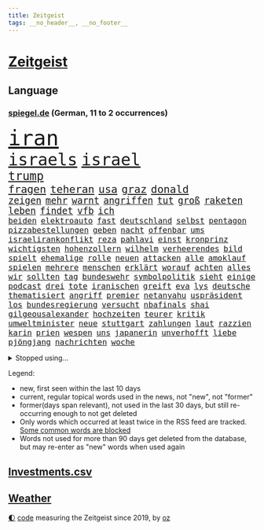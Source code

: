 ```yaml
---
title: Zeitgeist
tags: __no_header__, __no_footer__
---
```


# [Zeitgeist](https://oliz.io/zeitgeist/)

## Language

<h3><a href="https://www.spiegel.de" target="_blank">spiegel.de</a> (German, 11 to 2 occurrences)</h3>
<p style="font-family:monospace">
<span style="font-size:32pt"><a href="news_links.html#iran" class="current">iran</a></span>
<br>
<span style="font-size:25pt"><a href="news_links.html#israels" class="current">israels</a></span>
<span style="font-size:25pt"><a href="news_links.html#israel" class="current">israel</a></span>
<br>
<span style="font-size:18pt"><a href="news_links.html#trump" class="current">trump</a></span>
<br>
<span style="font-size:16pt"><a href="news_links.html#fragen" class="current">fragen</a></span>
<span style="font-size:16pt"><a href="news_links.html#teheran" class="current">teheran</a></span>
<span style="font-size:16pt"><a href="news_links.html#usa" class="current">usa</a></span>
<span style="font-size:16pt"><a href="news_links.html#graz" class="new">graz</a></span>
<span style="font-size:16pt"><a href="news_links.html#donald" class="current">donald</a></span>
<br>
<span style="font-size:14pt"><a href="news_links.html#zeigen" class="current">zeigen</a></span>
<span style="font-size:14pt"><a href="news_links.html#mehr" class="current">mehr</a></span>
<span style="font-size:14pt"><a href="news_links.html#warnt" class="current">warnt</a></span>
<span style="font-size:14pt"><a href="news_links.html#angriffen" class="current">angriffen</a></span>
<span style="font-size:14pt"><a href="news_links.html#tut" class="current">tut</a></span>
<span style="font-size:14pt"><a href="news_links.html#groß" class="current">groß</a></span>
<span style="font-size:14pt"><a href="news_links.html#raketen" class="current">raketen</a></span>
<span style="font-size:14pt"><a href="news_links.html#leben" class="current">leben</a></span>
<span style="font-size:14pt"><a href="news_links.html#findet" class="current">findet</a></span>
<span style="font-size:14pt"><a href="news_links.html#vfb" class="current">vfb</a></span>
<span style="font-size:14pt"><a href="news_links.html#ich" class="current">ich</a></span>
<br>
<span style="font-size:12pt"><a href="news_links.html#beiden" class="current">beiden</a></span>
<span style="font-size:12pt"><a href="news_links.html#elektroauto" class="current">elektroauto</a></span>
<span style="font-size:12pt"><a href="news_links.html#fast" class="current">fast</a></span>
<span style="font-size:12pt"><a href="news_links.html#deutschland" class="current">deutschland</a></span>
<span style="font-size:12pt"><a href="news_links.html#selbst" class="current">selbst</a></span>
<span style="font-size:12pt"><a href="news_links.html#pentagon" class="current">pentagon</a></span>
<span style="font-size:12pt"><a href="news_links.html#pizzabestellungen" class="new">pizzabestellungen</a></span>
<span style="font-size:12pt"><a href="news_links.html#geben" class="current">geben</a></span>
<span style="font-size:12pt"><a href="news_links.html#nacht" class="current">nacht</a></span>
<span style="font-size:12pt"><a href="news_links.html#offenbar" class="current">offenbar</a></span>
<span style="font-size:12pt"><a href="news_links.html#ums" class="current">ums</a></span>
<span style="font-size:12pt"><a href="news_links.html#israelirankonflikt" class="new">israelirankonflikt</a></span>
<span style="font-size:12pt"><a href="news_links.html#reza" class="new">reza</a></span>
<span style="font-size:12pt"><a href="news_links.html#pahlavi" class="new">pahlavi</a></span>
<span style="font-size:12pt"><a href="news_links.html#einst" class="current">einst</a></span>
<span style="font-size:12pt"><a href="news_links.html#kronprinz" class="new">kronprinz</a></span>
<span style="font-size:12pt"><a href="news_links.html#wichtigsten" class="current">wichtigsten</a></span>
<span style="font-size:12pt"><a href="news_links.html#hohenzollern" class="current">hohenzollern</a></span>
<span style="font-size:12pt"><a href="news_links.html#wilhelm" class="current">wilhelm</a></span>
<span style="font-size:12pt"><a href="news_links.html#verheerendes" class="new">verheerendes</a></span>
<span style="font-size:12pt"><a href="news_links.html#bild" class="current">bild</a></span>
<span style="font-size:12pt"><a href="news_links.html#spielt" class="current">spielt</a></span>
<span style="font-size:12pt"><a href="news_links.html#ehemalige" class="current">ehemalige</a></span>
<span style="font-size:12pt"><a href="news_links.html#rolle" class="current">rolle</a></span>
<span style="font-size:12pt"><a href="news_links.html#neuen" class="current">neuen</a></span>
<span style="font-size:12pt"><a href="news_links.html#attacken" class="current">attacken</a></span>
<span style="font-size:12pt"><a href="news_links.html#alle" class="current">alle</a></span>
<span style="font-size:12pt"><a href="news_links.html#amoklauf" class="new">amoklauf</a></span>
<span style="font-size:12pt"><a href="news_links.html#spielen" class="current">spielen</a></span>
<span style="font-size:12pt"><a href="news_links.html#mehrere" class="current">mehrere</a></span>
<span style="font-size:12pt"><a href="news_links.html#menschen" class="current">menschen</a></span>
<span style="font-size:12pt"><a href="news_links.html#erklärt" class="current">erklärt</a></span>
<span style="font-size:12pt"><a href="news_links.html#worauf" class="current">worauf</a></span>
<span style="font-size:12pt"><a href="news_links.html#achten" class="current">achten</a></span>
<span style="font-size:12pt"><a href="news_links.html#alles" class="current">alles</a></span>
<span style="font-size:12pt"><a href="news_links.html#wir" class="current">wir</a></span>
<span style="font-size:12pt"><a href="news_links.html#sollten" class="current">sollten</a></span>
<span style="font-size:12pt"><a href="news_links.html#tag" class="current">tag</a></span>
<span style="font-size:12pt"><a href="news_links.html#bundeswehr" class="current">bundeswehr</a></span>
<span style="font-size:12pt"><a href="news_links.html#symbolpolitik" class="current">symbolpolitik</a></span>
<span style="font-size:12pt"><a href="news_links.html#sieht" class="current">sieht</a></span>
<span style="font-size:12pt"><a href="news_links.html#einige" class="current">einige</a></span>
<span style="font-size:12pt"><a href="news_links.html#podcast" class="current">podcast</a></span>
<span style="font-size:12pt"><a href="news_links.html#drei" class="current">drei</a></span>
<span style="font-size:12pt"><a href="news_links.html#tote" class="current">tote</a></span>
<span style="font-size:12pt"><a href="news_links.html#iranischen" class="current">iranischen</a></span>
<span style="font-size:12pt"><a href="news_links.html#greift" class="current">greift</a></span>
<span style="font-size:12pt"><a href="news_links.html#eva" class="current">eva</a></span>
<span style="font-size:12pt"><a href="news_links.html#lys" class="current">lys</a></span>
<span style="font-size:12pt"><a href="news_links.html#deutsche" class="current">deutsche</a></span>
<span style="font-size:12pt"><a href="news_links.html#thematisiert" class="current">thematisiert</a></span>
<span style="font-size:12pt"><a href="news_links.html#angriff" class="current">angriff</a></span>
<span style="font-size:12pt"><a href="news_links.html#premier" class="current">premier</a></span>
<span style="font-size:12pt"><a href="news_links.html#netanyahu" class="current">netanyahu</a></span>
<span style="font-size:12pt"><a href="news_links.html#uspräsident" class="current">uspräsident</a></span>
<span style="font-size:12pt"><a href="news_links.html#los" class="current">los</a></span>
<span style="font-size:12pt"><a href="news_links.html#bundesregierung" class="current">bundesregierung</a></span>
<span style="font-size:12pt"><a href="news_links.html#versucht" class="current">versucht</a></span>
<span style="font-size:12pt"><a href="news_links.html#nbafinals" class="current">nbafinals</a></span>
<span style="font-size:12pt"><a href="news_links.html#shai" class="new">shai</a></span>
<span style="font-size:12pt"><a href="news_links.html#gilgeousalexander" class="new">gilgeousalexander</a></span>
<span style="font-size:12pt"><a href="news_links.html#hochzeiten" class="new">hochzeiten</a></span>
<span style="font-size:12pt"><a href="news_links.html#teurer" class="current">teurer</a></span>
<span style="font-size:12pt"><a href="news_links.html#kritik" class="current">kritik</a></span>
<span style="font-size:12pt"><a href="news_links.html#umweltminister" class="current">umweltminister</a></span>
<span style="font-size:12pt"><a href="news_links.html#neue" class="current">neue</a></span>
<span style="font-size:12pt"><a href="news_links.html#stuttgart" class="current">stuttgart</a></span>
<span style="font-size:12pt"><a href="news_links.html#zahlungen" class="current">zahlungen</a></span>
<span style="font-size:12pt"><a href="news_links.html#laut" class="current">laut</a></span>
<span style="font-size:12pt"><a href="news_links.html#razzien" class="current">razzien</a></span>
<span style="font-size:12pt"><a href="news_links.html#karin" class="current">karin</a></span>
<span style="font-size:12pt"><a href="news_links.html#prien" class="current">prien</a></span>
<span style="font-size:12pt"><a href="news_links.html#wespen" class="current">wespen</a></span>
<span style="font-size:12pt"><a href="news_links.html#uns" class="current">uns</a></span>
<span style="font-size:12pt"><a href="news_links.html#japanerin" class="new">japanerin</a></span>
<span style="font-size:12pt"><a href="news_links.html#unverhofft" class="current">unverhofft</a></span>
<span style="font-size:12pt"><a href="news_links.html#liebe" class="current">liebe</a></span>
<span style="font-size:12pt"><a href="news_links.html#pjöngjang" class="current">pjöngjang</a></span>
<span style="font-size:12pt"><a href="news_links.html#nachrichten" class="current">nachrichten</a></span>
<span style="font-size:12pt"><a href="news_links.html#woche" class="current">woche</a></span>
</p>
<details>
<summary>Stopped using...</summary>
<p class="former" style="font-size:12pt">
fdpchef(1697) bekannten(1696) generalsekretär(1696) linie(1695) phase(1695) steinmeier(1695) angeklagt(1694) arbeitete(1694) haftstrafe(1694) kriminellen(1694) mittwoch(1694) richten(1694) schwarze(1694) wettbewerb(1694) antreten(1693) gestellt(1693) arbeitsplatz(1692) italiens(1692) positionen(1692) privaten(1692) st(1692) verteilt(1692) geändert(1691) innenministerium(1691) geholt(1690) bedenken(1689) beschluss(1689) doppelt(1689) enthüllt(1689) gastgeber(1689) gelassen(1689) lieben(1689) parteien(1689) rufen(1689) schatten(1689) villa(1689) also(1688) besetzt(1688) einstieg(1688) geflüchteten(1688) geliefert(1688) hört(1688) morgen(1688) planen(1688) reichte(1688) überwinden(1688) athleten(1687) gas(1687) hätten(1687) kurzfristig(1687) lösen(1687) spott(1687) zeugen(1687) 2016(1686) entschädigung(1686) favoriten(1686) i(1686) rest(1686) restaurants(1686) suchen(1686) system(1686) autobahn(1685) bundesweit(1685) erbe(1685) jedem(1685) klären(1685) skandal(1685) smartphone(1685) usamerikaner(1685) abstimmen(1684) meist(1684) radikale(1684) signal(1684) verpassen(1684) 10000(1683) anhänger(1683) ausbau(1683) rät(1683) unterschiedlich(1683) meinem(1682) sichern(1682) versprochen(1681) appell(1680) fußballer(1680) hotels(1680) hubertus(1680) richtet(1680) inszeniert(1679) frankwalter(1678) sendung(1678) spüren(1678) veranstalter(1678) belegen(1677) geschäftsführer(1677) argentinien(1676) porsche(1674) taliban(1674) weckt(1674) berater(1673) möglicherweise(1672) bisherigen(1671) spenden(1671) landete(1670) großem(1669) rechtzeitig(1669) spannungen(1667) katholischen(1666) halbe(1665) favorit(1663) cduchef(1662) wendet(1660) aussehen(1659) automatisch(1659) zeigten(1659) kandidatur(1657) bangen(1653) schützt(1649) karlsruhe(1634) sammeln(1629) maschinen(1621) sachen(1614) leiter(1612) langjährige(1582) investor(1514) abgegeben(1470) vorsicht(1449) jahresende(1447) anführer(1436) ausnahme(1434) verurteilung(1413) umkämpften(1380) gestern(1379) nfl(1337) eingeführt(1327) magazin(1313) militärischen(1279) tradition(1276) symbol(1250) gefechte(1240) spielern(1221) fake(1216) heißen(1210) emotionalen(1205) brüder(1203) flughäfen(1198) brandenburger(1169) rezession(1166) 48(1142) ausstieg(1138) regieren(1121) harter(1114) gefällt(1110) dänischen(1103) libanon(1093) andrew(1082) gegenwart(1079) trans(1058) digitale(1053) durchs(1018) überreste(999) vaters(982) einsamkeit(976) staatsanwalt(964) ulm(930) kieler(887) mag(880) kongo(879) emotionale(871) aussieht(870) erleidet(868) sachsens(867) openai(853) vorstandschef(849) freiwillige(846) unruhe(832) brauche(829) panik(828) spiegelreport(814) gala(812) höhepunkt(808) fakten(807) älteren(801) wiederwahl(789) auffällig(758) erforscht(758) küche(744) 9(735) beruft(725) ford(724) drastische(721) sandra(718) erkennt(717) verriet(709) auswahl(700) auflösung(699) überlegen(698) rechtsruck(696) stellenabbau(695) afdpolitiker(684) hunde(681) islamistische(677) vormittag(677) forschern(673) gedreht(653) genossen(653) pauli(652) chancenlos(650) kandidiert(648) fraktion(636) gewechselt(634) reformiert(626) spdgeneralsekretär(625) zurückhaltend(617) ausbruch(607) 43(600) management(600) besetzung(599) kundgebungen(596) version(596) lahmgelegt(594) taugen(588) terrororganisation(584) gazastreifens(581) beschuldigte(556) erfahrung(548) magic(547) ehepaar(546) bundestagswahl(544) geheimnisse(544) figur(543) großstädten(537) mindestlohn(531) stuttgarter(526) aufstellen(525) anhebung(524) zurückgewiesen(519) grundgesetz(515) 28(513) oma(513) verkünden(513) gesetzliche(503) wettkampf(502) cdu/csu(495) kinos(495) sächsische(494) audi(492) schritten(491) südkoreanischen(489) sap(487) piloten(480) dreharbeiten(479) 160(478) mauer(472) anforderungen(465) ausmacht(461) klärt(458) blau(455) unmöglich(455) 17jähriger(454) lüge(452) mitspieler(452) riesiger(451) kostenlosen(450) rheinmetall(448) falschinformationen(447) outfits(447) sitze(447) major(444) rihanna(444) marihuana(438) bodo(432) alec(430) baldwin(430) vertritt(430) auswärtigen(428) balkon(421) bedingung(420) ernannt(417) thyssenkrupp(415) bekannter(413) empfinden(413) ursachen(408) kirchen(407) oberster(407) spdspitze(402) verspielt(399) zahlreicher(399) entgeht(398) verunsichert(398) wittert(396) protokoll(389) vorstellung(389) verbessert(385) erdgas(382) begeisterung(379) leitete(379) perfekt(378) späten(377) nirgendwo(374) regensburg(374) reiz(374) reus(372) übel(368) wahlergebnis(367) weltkriegs(365) esken(361) eingesperrt(358) grand(355) beschweren(354) rückblick(349) nervös(346) lügt(345) magie(344) geschäftsmann(343) indische(342) interaktiven(340) jemanden(339) moderierte(338) alliierten(337) häusliche(337) zeitplan(336) gemeinsames(335) jemandem(332) kümmern(332) verstärken(331) arabische(329) strebt(329) attestiert(328) saskia(327) medikamente(325) wildnis(325) kuriosen(324) verfügbar(324) kandidieren(319) starkem(319) stabilität(318) jährlich(316) katzen(316) wahlerfolg(312) merkt(311) spdabgeordneter(307) zentrales(305) ahmed(304) sprengstoff(300) allzu(298) schwach(298) berechnet(297) metropolen(294) bach(290) kriege(290) rufe(289) vertretern(288) betriebsrat(287) ausreise(286) kürzungen(286) erleichtern(280) reichlich(280) venezuelas(280) abschuss(277) unabhängigkeit(277) ausgetauscht(275) flüchtet(272) echt(271) anhängern(270) bauarbeiten(268) bezichtigt(268) aken(265) beweis(265) nachhaltig(265) winkt(263) beschimpfte(262) biografie(262) eilig(261) baku(260) geschenke(259) holstein(259) 007(258) legendären(257) scheidende(257) trost(257) gebraucht(255) eberl(253) commerzbank(252) bruchteil(250) spiegelrecherchen(249) 71(247) festgehalten(247) aufeinandertreffen(246) begrüßt(245) gescheiterten(244) erholung(243) einkaufen(242) weh(241) unicredit(240) ausgerichtet(239) eingeliefert(237) räumte(237) unbeeindruckt(237) nachlesen(236) strohe(235) sportdirektor(234) söhne(232) anderswo(230) mohamed(230) adhs(229) liveticker(228) vertraute(228) zulasten(228) drastischen(226) frische(226) superkraft(226) französischer(225) einmischung(224) flugobjekte(224) bewerber(222) gestimmt(221) houston(220) bundesparteitag(219) option(218) gebäuden(217) holocaustüberlebende(217) rb(217) sprüchen(217) vereint(215) regierungschefs(214) apokalypse(212) busse(212) humanitärer(212) einwanderer(211) android(210) flutkatastrophe(209) vereine(209) wachsenden(208) tobias(207) kategorien(206) nordkoreanische(200) unterdrückung(200) kurdische(199) coup(198) soccer(198) erschienen(197) mexico(196) titelgewinn(196) dienste(195) entgleist(195) ausländischer(193) hamburgs(193) wehtun(193) berücksichtigt(192) justizministerium(190) zuschüsse(190) empfangen(189) zielscheibe(189) solange(188) pompeji(187) ansprache(185) verstanden(185) installieren(184) mobile(184) ausfällen(183) kommendes(183) unionsfraktion(183) wirtschaftsweise(182) apotheke(181) fire(181) leiten(181) kunststück(178) nachtklub(178) gestorbenen(177) sämtliche(177) vergangenes(177) vertrauten(177) begehrt(175) wiese(175) oscarpreisträger(173) zeitnah(173) akuter(172) aufbruchstimmung(170) großbank(170) besonderer(169) konklave(169) extra(168) kardinal(168) traurig(168) altkanzlerin(166) marsalek(165) pius(165) wahrnehmen(163) fortsetzen(161) sportchef(161) würdig(161) netzentgelte(160) preisunterschied(160) gefolgt(159) skurrile(159) spurensuche(159) blockt(158) standards(157) verhandlung(157) verzicht(157) ausnahmen(156) rassistisches(156) boni(155) produktionen(155) flagge(154) gedrängt(154) abschaffung(153) denkwürdige(153) kaiser(153) usbehörde(153) zueinander(153) bayrou(152) françois(152) iphone(152) schmuggel(152) selbstständige(152) befreundet(151) ei(151) erinnerungslücken(151) law(151) stille(151) alsharaa(150) fehlten(150) stollen(150) aufständische(149) bulgarien(149) community(149) ticken(149) überstehen(149) schwerem(148) übersetzer(148) abstiegskampf(147) abwarten(147) digitales(147) nigel(146) veränderung(146) getränke(145) nissan(145) motto(144) verpacken(144) exwirecardvorstand(143) atomkraft(142) physiker(142) batteriehersteller(141) bewertung(141) exminister(141) kidman(141) melnyk(141) testament(141) gläubigen(140) todesfahrt(140) dialog(139) rennfahrers(139) schnitzer(139) durchsuchten(138) insolvenzverfahren(138) gegenspieler(137) grippe(136) juristische(136) umbenennen(136) anfangen(135) mittelpunkt(135) schlüsselspieler(135) solaranlagen(135) abzocke(134) eupolitiker(134) rücksicht(134) bewegte(132) bella(131) gates(131) gültig(131) bewegtes(130) gekostet(130) gewöhnen(130) mithalten(130) ramsey(130) dicken(129) privileg(129) rechnerisch(129) dänemarks(128) lehrern(128) traumata(128) übernommen(128) freistellung(126) rentenversicherung(126) supermarktkasse(126) veränderte(126) selbstversuch(125) w(125) getrennte(124) bunny(123) rechtspopulismus(123) übereinander(123) häuslicher(122) paypal(122) uk(122) flüssen(121) skandalen(121) gentleman(120) powell(120) spioniert(120) dazwischen(119) iea(118) plakate(118) tenniswelt(118) unterlagen(118) außenhandel(116) totes(116) vierter(116) gereicht(115) buhrufe(114) linkenchef(114) verhängten(113) boom(112) echo(112) empfindliche(112) hauptgericht(112) offizielles(112) unterlief(112) zettel(112) siegte(111) spitzen(111) auffälliger(110) carney(110) forscherinnen(110) gewissen(110) gibson(110) internationales(110) pakistans(110) aufmarsch(109) blog(109) kreativen(109) sammelklage(109) taskforce(109) wolken(109) direktorin(107) millionenfach(107) vize(107) begrenzung(106) kanzleramtschef(106) luise(105) burkina(104) experimentiert(104) faso(104) roy(104) verstrickt(104) importieren(103) liveanalyse(103) marie(103) riesiges(103) sicherheitsrat(103) arbeitslosenzahl(102) sauber(102) unescoweltkulturerbe(101) erlösung(100) fingerabdrücke(100) frühstück(100) prioritäten(100) timothy(100) protestwelle(99) durchbricht(98) fedchef(98) jerome(98) lng(98) verhältnisse(98) verzeichnen(98) abhilfe(97) ankara(97) flüssigerdgas(97) zerrissen(97) überzeugung(97) abweichler(96) angegangen(96) moderner(96) maßstab(95) milliardeninvestitionen(95) rosen(95) beschießen(94) parteifreunde(94) utah(94) dunklen(93) emotional(93) watch(93) geheimnisvolle(92) ramelow(92) rohstoffdeal(92) rsf(92) wimbledon(92) berechnen(91) gazakonflikt(91) gewählte(91) human(91) kappt(91) rights(91) adactest(90) gegners(90) out(90) rechtfertigt(90) relegationsplatz(90) reservisten(90) verschlanken(90) befund(89) bemerkenswert(89) billigware(89) drakonischen(89) ökonomischen(89) überraschendes(89) 70000(88) pflanzen(88) raumsonde(88) tu(88) überraschen(88) afdeuropaabgeordnete(87) begrenzen(87) bystron(87) ehrenpräsident(87) einfuhr(87) einschätzen(87) petr(87) shows(87) speisekarten(87) strikt(87) verübt(87) widerlich(87) widersprach(87) 68jährige(86) arbeitskraft(86) darfur(86) dramatischer(85) krempelt(85) souveräner(85) stammsitz(85) vinyl(85) expertinnen(84) fraktionsvorsitzende(84) hindurch(84) hormone(84) leverkusens(84) riad(84) salzburg(84) schockierte(84) tunnel(84) bestritten(83) gescheiterter(83) grundordnung(83) trauung(83) verhandlungstisch(83) 25jähriger(82) ausreisen(82) bradley(82) fuest(82) ukrainekurs(82) verblüffend(82) hochrangiger(81) rentenniveau(81) ressourcen(81) schreiten(81) sofia(81) swinton(81) tana(81) tilda(81) warmen(81) debütalbum(80) freiheitlichdemokratische(80) g(80) masche(80) minen(80) salford(80) strukturen(80) systems(80) umzug(80) ausgangsposition(79) bulgarische(79) fantastische(79) großzügiger(79) uganda(79) venus(79) 115(78) auszuweisen(78) beigeschmack(78) gesamtes(78) if(78) kigenerierte(78) rekonstruiert(78) tribüne(78) wüst(78) eon(77) flüssigkeit(77) oberhaupt(77) a$ap(76) ausflug(76) billige(76) chinageschäft(76) erneuerte(76) gratulierte(76) groben(76) labore(76) ladenkasse(76) munich(76) rocky(76) rückversicherer(76) usrapper(76) vergebens(76) periode(75) todesursache(75) arbeiterpartei(74) atlético(74) gegenreaktion(74) luftballons(74) versöhnung(74) abiturienten(73) detmold(73) kopfverletzungen(73) roberts(73) story(73) trophäen(73) aufwind(72) beteiligte(72) entwicklungshilfe(72) miterlebt(72) perfektes(72) referee(72) sozialdemokratische(72) vorzubereiten(72) ackermann(71) artenschutz(71) berry(71) besessen(71) beträgt(71) jochen(71) schwerpunkte(71) spdvorsitzende(71) stadtderby(71) taucher(71) trauermarsch(71) keim(70) pfizer(70) traute(70) vierteljahrhundert(70) 14jährigen(69) abgesehen(69) mobbing(69) produkten(69) sahelzone(69) scham(69) abspaltung(68) chicago(68) entscheide(68) gegenvorschlag(68) lwiw(68) sicherheitsberater(68) spdchefin(68) turbulenzen(68) zielt(68) beratungen(67) dunkelziffer(67) trainern(67) unterlegen(67) vermieden(67) überwindet(67) erstach(66) gehackt(66) lake(66) skype(66) unterzeichnen(66) experimente(65) flügen(65) kolonialmacht(65) leopardenmuster(65) niederlegen(65) survive(65) grenzwerte(64) grundlage(64) jahrelanger(64) ussoldaten(64) deutschlandtrend(63) geklettert(63) moderna(63) nationaler(63) neige(63) vermögens(63) besserer(62) doppelstaatler(62) oman(62) sondiert(62) amann(61) begehren(61) löhnen(61) melanie(61) usfirmen(61) verzerrten(61) überflüssig(61) begrüßte(60) bergungsarbeiten(60) einmischen(60) erkranken(60) gefälschten(60) gewinnrückgang(60) pay(60) perücke(60) pisa(60) waffenstillstandes(60) florenz(59) gott(59) mitentscheiden(59) msci(59) brasilianische(58) parnass(58) peggy(58) verseucht(58) zeitgemäß(58) ökologischen(58) ancelotti(57) asylsystems(57) begehrten(57) berlinschöneberg(57) einschließlich(57) verhungern(57) zollstreits(57) durst(56) ifochef(56) meeres(56) rückendeckung(56) umweltorganisationen(56) verbündeter(56) waldstücke(56) fehlerhaften(55) iren(55) relax(55) verhältnissen(55) zittert(55) bayernprofi(54) hoffman(54) jordan(54) ptpa(54) ratlosigkeit(54) spielervertretung(54) verabschiedete(54) besprechen(53) euaußenminister(53) hurra(53) inhaftierung(53) legendäres(53) wolfsburgtrainer(53) ai(52) dienstleister(52) erteilt(52) europaminister(52) gefährlichsten(52) großmacht(52) instabiler(52) whatsappchats(52) abweichlern(51) events(51) minderheiten(51) poleposition(51) schmäht(51) schwul(51) volkszählung(51) wehrmacht(51) anbietern(50) bonner(50) gewöhnt(50) monatelangen(50) rekordtief(50) wertvolle(50) befugnisse(49) columbia(49) fürsprecher(49) haltern(49) intransparenten(49) nachbarschaft(49) verhandler(49) wirksamkeit(49) 2003(48) depardieu(48) frisch(48) gérard(48) heimliche(48) hintereinander(48) rolex(48) vertriebenen(48) feiertags(47) installierte(47) kiefer(47) professionell(47) spdvorsitz(47) covid19(46) entzogen(46) inspiration(46) intensiven(46) judy(46) kritischer(46) milliardensumme(46) ministeramt(46) pillen(46) tagesschau(46) tänzer(46) bemerkenswerter(45) diaspora(45) oberbürgermeisters(45) rückten(45) sensiblen(45) 450(44) ermordete(44) feministin(44) paartherapie(44) parade(44) susan(44) verliebt(44) barry(43) mclarenpilot(43) msciworld(43) normale(43) rüstungsgeschäft(43) verstolperte(43) energiehunger(42) machthabers(42) maximal(42) probt(42) alphonso(41) bundeskabinett(41) davies(41) rechenzentrum(41) tätigkeit(41) dr(40) einhaltung(40) fahrräder(40) jungs(40) leitartikel(40) luftstreitkräfte(40) mitteilt(40) mls(40) palästinensertuchs(40) psychischen(40) abwechslung(39) brooke(39) clásico(39) einberufungsbescheide(39) scholz’(39) streamen(39) bahnt(38) manfred(38) topteams(38) dreistellige(37) erreichbar(37) friedensnobelpreisträger(37) hessens(37) kaja(37) messis(37) nichtbinär(37) propagandavideo(37) spiegelkorrespondentin(37) clean(36) europaparlament(36) lava(36) rey(36) summen(36) usstar(36) entlastung(35) erfolgsserie(35) ermahnt(35) feuerwehrmann(35) kamerun(35) lemke(35) ministerposten(35) strompreise(35) tänzerinnen(35) vorweisen(35) wisse(35) finanzministerium(34) sensation(34) thorsten(34) tshirt(34) vorgenommen(34) abgelöst(33) bedürfnis(33) besprochen(33) beteuerte(33) graffiti(33) kämpften(33) messe(33) rüstungsgüter(33) schwachstellen(33) spielkonsole(33) verschiebung(33) durchgefallen(32) girl(32) kost(32) sieges(32) verheiratet(32) zeitz(32) algerien(31) drogenschmuggel(31) euvergleich(31) giovanna(31) kylian(31) mbappé(31) sektoren(31) sicherheitsforscher(31) zollkeule(31) angeln(30) bergab(30) frittiertes(30) golfstaaten(30) hahn(30) messerattentäter(30) raabs(30) residenz(30) milliardenbetrag(29) nsdap(29) schachstar(29) unseld(29) vonovia(29) zollgespräche(29) bestritt(28) bolivien(28) helge(28) pommes(28) portion(28) quote(28) regenfällen(28) umweltverbände(28) 168(27) digitalministerium(27) durchfall(27) erkannt(27) freundschaften(27) gegenseitig(27) geschieden(27) standing(27) gewinnst(26) koalitionsvertrags(26) salat(26) spdbasis(26) staatsgebiet(26) witz(26) zuständige(26) abgaben(25) bibliothek(25) handlung(25) machtfülle(25) zeitlebens(25) bistum(24) datenbank(24) dato(24) journal(24) katholiken(24) label(24) musicals(24) netflixcharts(24) portal(24) eintragen(23) rennstall(23) verbleib(23) verschwörung(23) zurückgeht(23) arzneimitteln(22) ermutigen(22) gedemütigt(22) schockierend(22) schränkt(22) batterien(21) darmanin(21) faden(21) geheime(21) künstlerin(21) landesverband(21) spritzen(21) usatrumpnews(21) beabsichtigt(20) feier(20) freundinnen(20) gekapert(20) missfallen(20) parteiinterne(20) großmutter(19) grundlagenforschung(19) politikum(19) sevilla(19) systemsprenger(19) 59(18) ebay(18) jagen(18) kardinäle(18) mitgliedern(18) weltkriegsgedenken(18) durchhalten(17) stritt(17) beamtinnen(16) emirate(16) frühzeitig(16) geheimtreffen(16) islamabad(16) kaschmir(16) kerl(16) nachbarin(16) papstwahl(16) rewechef(16) schwindel(16) schäfer(16) stutzig(16) topklubs(16) betreffen(15) groll(15) schnieder(15) usrichterin(15) zolldeal(15) abschauen(14) andersdenkende(14) bezogen(14) gullydeckel(14) guttenberg(14) kapelle(14) karltheodor(14) sixtinischen(14) susanne(14) friede(13) gesamter(13) herren(13) pikante(13) restaurant(13) schwarzer(13) störungen(13) csd(12) derbe(12) exnationalspieler(12) kandidierte(12) namenswahl(12) unbeliebter(12) verdankt(12) bundeswirtschaftsministerin(11) cduchefs(11) koffer(11) schutzmaßnahmen(11)
</p>
</details>
<p>Legend:
<ul>
<li><span class="new">new</span>, first seen within the last 10 days</li>
<li><span class="current">current</span>, regular topical words used in the news, not "new", not "former"</li>
<li><span class="former">former(days span relevant)</span>, not used in the last 30 days, but still re-occurring enough to not get deleted</li>
<li>Only words which occurred at least twice in the RSS feed are tracked. <a href="language/filters.py">Some common words are blocked</a></li>
<li>Words not used for more than 90 days get deleted from the database, but may re-enter as "new" words when used again</li>
</ul>
</p>

## [Investments](investments.html)[.csv](investments.csv)

## [Weather](weather.html)

<footer>
<a href="javascript:toggleTheme()" class="nav">🌓</a>
<a href="https://github.com/ooz/zeitgeist">code</a> measuring the Zeitgeist since 2019, by <a href="https://oliz.io">oz</a>
</footer>
